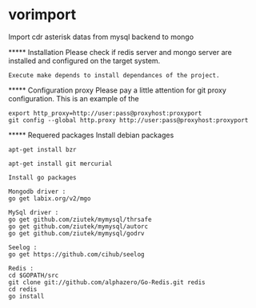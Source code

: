 vorimport
=========

Import cdr asterisk datas from mysql backend to mongo


***** Installation
    Please check if redis server and mongo server are installed and configured on the target system.
    
    Execute make depends to install dependances of the project.
    
***** Configuration proxy
    Please pay a little attention for git proxy configuration.
    This is an example of the 
    
    export http_proxy=http://user:pass@proxyhost:proxyport
    git config --global http.proxy http://user:pass@proxyhost:proxyport

***** Requered packages
    Install debian packages
    
    apt-get install bzr
    
    apt-get install git mercurial

    Install go packages
    
    Mongodb driver :
    go get labix.org/v2/mgo
    
    MySql driver :
    go get github.com/ziutek/mymysql/thrsafe
    go get github.com/ziutek/mymysql/autorc
    go get github.com/ziutek/mymysql/godrv
    
    Seelog : 
    go get https://github.com/cihub/seelog
    
    Redis :
    cd $GOPATH/src
    git clone git://github.com/alphazero/Go-Redis.git redis
    cd redis
    go install

  

    

